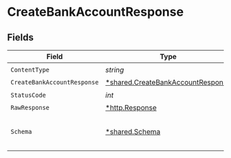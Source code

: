 # CreateBankAccountResponse


## Fields

| Field                                                                                 | Type                                                                                  | Required                                                                              | Description                                                                           |
| ------------------------------------------------------------------------------------- | ------------------------------------------------------------------------------------- | ------------------------------------------------------------------------------------- | ------------------------------------------------------------------------------------- |
| `ContentType`                                                                         | *string*                                                                              | :heavy_check_mark:                                                                    | N/A                                                                                   |
| `CreateBankAccountResponse`                                                           | [*shared.CreateBankAccountResponse](../../models/shared/createbankaccountresponse.md) | :heavy_minus_sign:                                                                    | Success                                                                               |
| `StatusCode`                                                                          | *int*                                                                                 | :heavy_check_mark:                                                                    | N/A                                                                                   |
| `RawResponse`                                                                         | [*http.Response](https://pkg.go.dev/net/http#Response)                                | :heavy_minus_sign:                                                                    | N/A                                                                                   |
| `Schema`                                                                              | [*shared.Schema](../../models/shared/schema.md)                                       | :heavy_minus_sign:                                                                    | The request made is not valid.                                                        |
